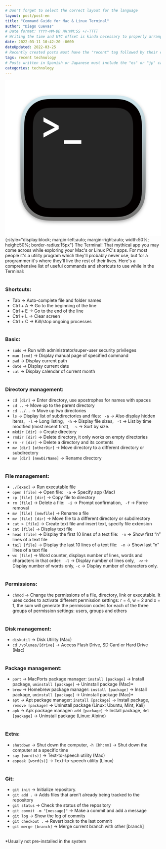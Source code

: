 ```yaml
---
# Don't forget to select the correct layout for the language
layout: post/post-en
title: "Command Guide for Mac & Linux Terminal"
author: "Diego Cuevas"
# Date format: YYYY-MM-DD HH:MM:SS +/-TTTT
# Writing the time and UTC offset is kinda necessary to properly arrange the posts in their respective indexes
date: 2022-03-11 10:42:20 -0600
dateUpdated: 2022-03-25
# Recently created posts most have the "recent" tag followed by their category in the "tags" variable. Remove "recent" after a while
tags: recent technology
# Posts written in Spanish or Japanese must include the "es" or "jp" category respectively AS THE FIRST one listed. Then write its normal category
categories: technology
---
```

![Terminal Icon](/assets/img/terminal.icon.png){:style="display:block; margin-left:auto; margin-right:auto; width:50%; height:50%; border-radius:15px"}
The Terminal! That mythical app you may come across while exploring your Mac's or Linux PC's apps. For most people it's a utility program which
they'll probably never use, but for a programmer it's where they'll live the rest of their lives. Here's a comprehensive list of useful
commands and shortcuts to use while in the Terminal:
<br/><br/>

### Shortcuts:
* Tab -> Auto-complete file and folder names
* Ctrl + A -> Go to the beginning of the line
* Ctrl + E -> Go to the end of the line
* Ctrl + L -> Clear screen
* Ctrl + C -> Kill/stop ongoing processes
<br/><br/>

### Basic:
* ``sudo`` -> Run with administrator/super-user security privileges
* ``man [cmd]`` -> Display manual page of specified command
* ``pwd`` -> Display current path
* ``date`` -> Display current date
* ``cal`` -> Display calendar of current month
<br/><br/>

### Directory management:
* ``cd [dir]`` -> Enter directory, use apostrophes for names with spaces
* ``cd ..`` -> Move up to the parent directory
* ``cd ../..`` -> Move up two directories
* ``ls`` -> Display list of subdirectories and files:  `` -a`` -> Also display hidden items,  `` -l`` -> Long listing,  `` -h`` -> Display file sizes,  `` -t`` -> List by time modified (most recent first),  `` -s`` -> Sort by size.
* ``mkdir [dir]`` -> Create directory
* ``rmdir [dir]`` -> Delete directory, it only works on empty directories
* ``rm -r [dir]`` -> Delete a directory and its contents
* ``mv [dir] [otherDir]`` -> Move directory to a different directory or subdirectory
* ``mv [dir] [newDirName]`` -> Rename directory
<br/><br/>

### File management:
* ``./[exec]`` -> Run executable file
* ``open [file]`` -> Open file: `` -a`` -> Specify app (Mac)
* ``cp [file] [dir]`` -> Copy file to directory
* ``rm [file]`` -> Delete a file: `` -i`` -> Prompt confirmation, `` -f`` -> Force removal
* ``mv [file] [newfile]`` -> Rename a file
* ``mv [file] [dir]`` -> Move file to a different directory or subdirectory
* ``cat > [file]`` -> Create text file and insert text, specify file extension
* ``cat [file]`` -> Display text file
* ``head [file]`` -> Display the first 10 lines of a text file: `` -n`` -> Show first “n” lines of a text file
* ``tail [file]`` -> Display the last 10 lines of a text file: `` -n`` -> Show last “n” lines of a text file
* ``wc [file]`` -> Word counter, displays number of lines, words and characters in that order: `` -l`` -> Display number of lines only, `` -w`` -> Display number of words only, ``-c`` -> Display number of characters only.
<br/><br/>

### Permissions:
* ``chmod`` -> Change the permissions of a file, directory, link or executable. It uses codes to activate different permission settings: r = 4, w = 2 and x = 1, the sum will generate the permission codes for each of the three groups of permission settings: users, groups and others
<br/><br/>

### Disk management:
* ``diskutil`` -> Disk Utility (Mac)
* ``cd /volumes/[drive]`` -> Access Flash Drive, SD Card or Hard Drive (Mac)
<br/><br/>

### Package management:
* ``port`` -> MacPorts package manager: ``install [package]`` -> Install package, ``uninstall [package]`` -> Uninstall package (Mac)*
* ``brew`` -> Homebrew package manager: ``install [package]`` -> Install package, ``uninstall [package]`` -> Uninstall package (Mac)*
* ``apt`` -> Apt package manager: ``install [package]`` -> Install package, ``remove [package]`` -> Uninstall package (Linux: Ubuntu, Mint, Kali)
* ``apk`` -> Apk package manager: ``add [package]`` -> Install package, ``del [package]`` -> Uninstall package (Linux: Alpine)
<br/><br/>

### Extra:
* ``shutdown`` -> Shut down the computer, ``-h [hh:mm]`` -> Shut down the computer at a specific time
* ``say [word(s)]`` -> Text-to-speech utility (Mac)
* ``espeak [word(s)]`` -> Text-to-speech utility (Linux)
<br/><br/>

### Git:
* ``git init`` -> Initialize repository.
* ``git add .`` -> Adds files that aren’t already being tracked to the repository
* ``git status`` -> Check the status of the repository
* ``git commit -m "[message]"`` -> Make a commit and add a message
* ``git log`` -> Show the log of commits
* ``git checkout .`` -> Revert back to the last commit
* ``git merge [branch]`` -> Merge current branch with other [branch]
<br/><br/>

*Usually not pre-installed in the system
